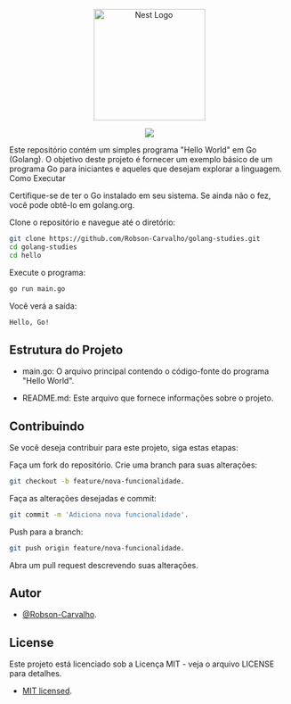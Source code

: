 <p align="center">
  <a href="https://miro.medium.com/v2/resize:fit:650/1*pk4gPFD0OLeKbwKlN1v9YA.png" target="blank"><img src="https://miro.medium.com/v2/resize:fit:650/1*pk4gPFD0OLeKbwKlN1v9YA.png" width="200" alt="Nest Logo" /></a>
</p>

<p align="center">
<a><img src="https://img.shields.io/badge/Go-00ADD8?style=for-the-badge&logo=go&logoColor=white"></a>
</p>

Este repositório contém um simples programa "Hello World" em Go (Golang). O objetivo deste projeto é fornecer um exemplo básico de um programa Go para iniciantes e aqueles que desejam explorar a linguagem.
Como Executar

Certifique-se de ter o Go instalado em seu sistema. Se ainda não o fez, você pode obtê-lo em golang.org.

Clone o repositório e navegue até o diretório:

```bash
git clone https://github.com/Robson-Carvalho/golang-studies.git
cd golang-studies
cd hello
```

Execute o programa:

```bash
go run main.go
```

Você verá a saída:

```bash
Hello, Go!
```

## Estrutura do Projeto

-   main.go: O arquivo principal contendo o código-fonte do programa "Hello World".

-   README.md: Este arquivo que fornece informações sobre o projeto.

## Contribuindo

Se você deseja contribuir para este projeto, siga estas etapas:

Faça um fork do repositório.
Crie uma branch para suas alterações:

```bash
git checkout -b feature/nova-funcionalidade.
```

Faça as alterações desejadas e commit:

```bash
git commit -m 'Adiciona nova funcionalidade'.
```

Push para a branch:

```bash
git push origin feature/nova-funcionalidade.
```

Abra um pull request descrevendo suas alterações.

## Autor

-   [@Robson-Carvalho](https://github.com/Robson-Carvalho).

## License

Este projeto está licenciado sob a Licença MIT - veja o arquivo LICENSE para detalhes.

-   [MIT licensed](./LICENSE).
